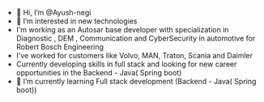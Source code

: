 - 👋 Hi, I’m @Ayush-negi
- 👀 I’m interested in new technologies
- I'm working as an Autosar base developer with specialization in Diagnostic , DEM , Communication and CyberSecurity in automotive for Robert Bosch Engineering
- I've worked for customers like Volvo, MAN, Traton, Scania and Daimler
- Currently developing skills in full stack and looking for new career opportunities in the Backend - Java( Spring boot)
- 🌱 I’m currently learning Full stack development (Backend - Java( Spring boot))



<!---
Ayush-negi/Ayush-negi is a ✨ special ✨ repository because its `README.md` (this file) appears on your GitHub profile.
You can click the Preview link to take a look at your changes.
--->
